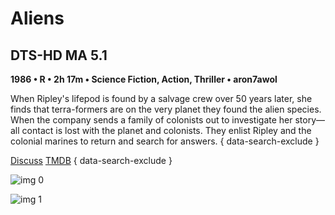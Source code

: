 # Aliens

## DTS-HD MA 5.1

**1986 • R • 2h 17m • Science Fiction, Action, Thriller • aron7awol**

When Ripley's lifepod is found by a salvage crew over 50 years later, she finds that terra-formers are on the very planet they found the alien species. When the company sends a family of colonists out to investigate her story—all contact is lost with the planet and colonists. They enlist Ripley and the colonial marines to return and search for answers.
{ data-search-exclude }

[Discuss](https://www.avsforum.com/threads/bass-eq-for-filtered-movies.2995212/post-56868504)  [TMDB](https://www.themoviedb.org/movie/679)
{ data-search-exclude }

![img 0](https://fanart.tv/fanart/movies/679/moviethumb/aliens-5199be82096dd.jpg)

![img 1](https://i.imgur.com/hZ5RrzG.png)

